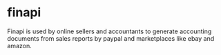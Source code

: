 finapi
======

Finapi is used by online sellers and accountants to generate accounting documents from sales reports by paypal and marketplaces like ebay and amazon.